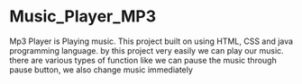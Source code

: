 # Music_Player_MP3
Mp3 Player is Playing music.
This project built on using HTML, CSS and java programming language. by this project very easily we can play our music. there are various types of function like we can pause the music through pause button, we also change music immediately
